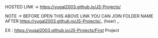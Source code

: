 HOSTED LINK -> https://yugal2003.github.io/JS-Projects/

NOTE -> BEFORE OPEN THIS ABOVE LINK YOU CAN JOIN FOLDER NAME AFTER https://yugal2003.github.io/JS-Projects/_ (hear) _ 

EX : https://yugal2003.github.io/JS-Projects/First Project
